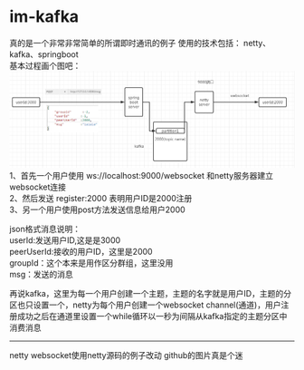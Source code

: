 # im-kafka  
真的是一个非常非常简单的所谓即时通讯的例子
使用的技术包括：
netty、kafka、springboot  
基本过程画个图吧：  
![image](https://github.com/giveyoualetter/im-kafka/blob/master/image/1.PNG)  
1、首先一个用户使用 ws://localhost:9000/websocket 和netty服务器建立websocket连接  
2、然后发送 register:2000 表明用户ID是2000注册  
3、另一个用户使用post方法发送信息给用户2000  

json格式消息说明：  
userId:发送用户ID,这是是3000  
peerUserId:接收的用户ID，这里是2000  
groupId：这个本来是用作区分群组，这里没用  
msg：发送的消息  

再说kafka，这里为每一个用户创建一个主题，主题的名字就是用户ID，主题的分区也只设置一个，netty为每个用户创建一个websocket channel(通道)，用户注册成功之后在通道里设置一个while循环以一秒为间隔从kafka指定的主题分区中消费消息

**************************************
netty websocket使用netty源码的例子改动
github的图片真是个迷
